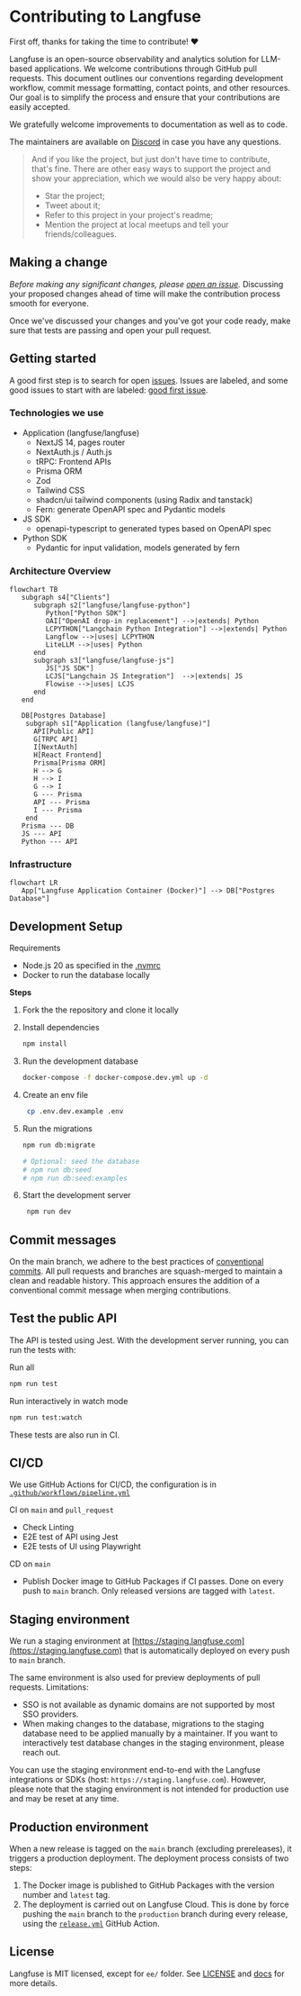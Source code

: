 # Contributing to Langfuse

First off, thanks for taking the time to contribute! ❤️

Langfuse is an open-source observability and analytics solution for LLM-based applications. We welcome contributions through GitHub pull requests. This document outlines our conventions regarding development workflow, commit message formatting, contact points, and other resources. Our goal is to simplify the process and ensure that your contributions are easily accepted.

We gratefully welcome improvements to documentation as well as to code.

The maintainers are available on [Discord](https://langfuse.com/discord) in case you have any questions.

> And if you like the project, but just don't have time to contribute, that's fine. There are other easy ways to support the project and show your appreciation, which we would also be very happy about:
>
> - Star the project;
> - Tweet about it;
> - Refer to this project in your project's readme;
> - Mention the project at local meetups and tell your friends/colleagues.

## Making a change

_Before making any significant changes, please [open an issue](https://github.com/langfuse/langfuse/issues)._ Discussing your proposed changes ahead of time will make the contribution process smooth for everyone.

Once we've discussed your changes and you've got your code ready, make sure that tests are passing and open your pull request.

## Getting started

A good first step is to search for open [issues](https://github.com/langfuse/langfuse/issues). Issues are labeled, and some good issues to start with are labeled: [good first issue](https://github.com/langfuse/langfuse/issues?q=is%3Aissue+is%3Aopen+label%3A%22good+first+issue%22).

### Technologies we use

- Application (langfuse/langfuse)
  - NextJS 14, pages router
  - NextAuth.js / Auth.js
  - tRPC: Frontend APIs
  - Prisma ORM
  - Zod
  - Tailwind CSS
  - shadcn/ui tailwind components (using Radix and tanstack)
  - Fern: generate OpenAPI spec and Pydantic models
- JS SDK
  - openapi-typescript to generated types based on OpenAPI spec
- Python SDK
  - Pydantic for input validation, models generated by fern

### Architecture Overview

```mermaid
flowchart TB
   subgraph s4["Clients"]
      subgraph s2["langfuse/langfuse-python"]
         Python["Python SDK"]
         OAI["OpenAI drop-in replacement"] -->|extends| Python
         LCPYTHON["Langchain Python Integration"] -->|extends| Python
         Langflow -->|uses| LCPYTHON
         LiteLLM -->|uses| Python
      end
      subgraph s3["langfuse/langfuse-js"]
         JS["JS SDK"]
         LCJS["Langchain JS Integration"]  -->|extends| JS
         Flowise -->|uses| LCJS
      end
   end

   DB[Postgres Database]
	subgraph s1["Application (langfuse/langfuse)"]
      API[Public API]
      G[TRPC API]
      I[NextAuth]
      H[React Frontend]
      Prisma[Prisma ORM]
      H --> G
      H --> I
      G --> I
      G --- Prisma
      API --- Prisma
      I --- Prisma
	end
   Prisma --- DB
   JS --- API
   Python --- API
```

### Infrastructure

```mermaid
flowchart LR
   App["Langfuse Application Container (Docker)"] --> DB["Postgres Database"]
```

## Development Setup

Requirements

- Node.js 20 as specified in the [.nvmrc](.nvmrc)
- Docker to run the database locally

**Steps**

1. Fork the the repository and clone it locally
2. Install dependencies

   ```bash
   npm install
   ```

3. Run the development database

   ```bash
   docker-compose -f docker-compose.dev.yml up -d
   ```

4. Create an env file

   ```bash
    cp .env.dev.example .env
   ```

5. Run the migrations

   ```bash
   npm run db:migrate

   # Optional: seed the database
   # npm run db:seed
   # npm run db:seed:examples
   ```

6. Start the development server

   ```bash
    npm run dev
   ```

## Commit messages

On the main branch, we adhere to the best practices of [conventional commits](https://www.conventionalcommits.org/en/v1.0.0/). All pull requests and branches are squash-merged to maintain a clean and readable history. This approach ensures the addition of a conventional commit message when merging contributions.

## Test the public API

The API is tested using Jest. With the development server running, you can run the tests with:

Run all

```bash
npm run test
```

Run interactively in watch mode

```bash
npm run test:watch
```

These tests are also run in CI.

## CI/CD

We use GitHub Actions for CI/CD, the configuration is in [`.github/workflows/pipeline.yml`](.github/workflows/pipeline.yml)

CI on `main` and `pull_request`

- Check Linting
- E2E test of API using Jest
- E2E tests of UI using Playwright

CD on `main`

- Publish Docker image to GitHub Packages if CI passes. Done on every push to `main` branch. Only released versions are tagged with `latest`.

## Staging environment

We run a staging environment at [https://staging.langfuse.com](https://staging.langfuse.com) that is automatically deployed on every push to `main` branch.

The same environment is also used for preview deployments of pull requests. Limitations:

- SSO is not available as dynamic domains are not supported by most SSO providers.
- When making changes to the database, migrations to the staging database need to be applied manually by a maintainer. If you want to interactively test database changes in the staging environment, please reach out.

You can use the staging environment end-to-end with the Langfuse integrations or SDKs (host: `https://staging.langfuse.com`). However, please note that the staging environment is not intended for production use and may be reset at any time.

## Production environment

When a new release is tagged on the `main` branch (excluding prereleases), it triggers a production deployment. The deployment process consists of two steps:

1. The Docker image is published to GitHub Packages with the version number and `latest` tag.
2. The deployment is carried out on Langfuse Cloud. This is done by force pushing the `main` branch to the `production` branch during every release, using the [`release.yml`](.github/workflows/release.yml) GitHub Action.

## License

Langfuse is MIT licensed, except for `ee/` folder. See [LICENSE](LICENSE) and [docs](https://langfuse.com/docs/open-source) for more details.
